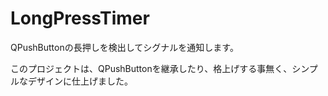 # LongPressTimer
QPushButtonの長押しを検出してシグナルを通知します。

このプロジェクトは、QPushButtonを継承したり、格上げする事無く、シンプルなデザインに仕上げました。

